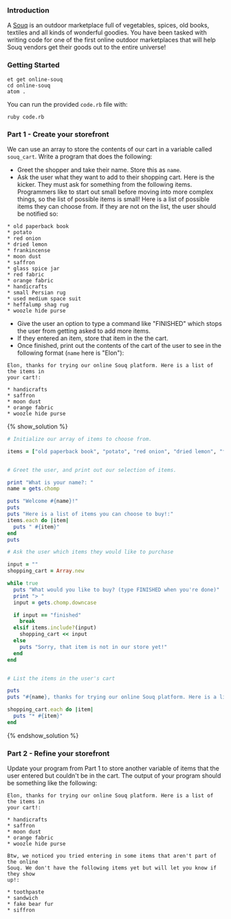 ### Introduction

A [Souq](http://en.wikipedia.org/wiki/Souq) is an outdoor marketplace full of vegetables, spices, old books, textiles and all kinds of wonderful goodies. You have been tasked with writing code for one of the first online outdoor marketplaces that will help Souq vendors get their goods out to the entire universe!

### Getting Started

```no-highlight
et get online-souq  
cd online-souq
atom .  
```

You can run the provided `code.rb` file with:
```no-highlight
ruby code.rb
```

### Part 1 - Create your storefront
We can use an array to store the contents of our cart in a variable called
`souq_cart`. Write a program that does the following:

* Greet the shopper and take their name. Store this as `name`.
* Ask the user what they want to add to their shopping cart. Here is the kicker. They must ask for something from the following items. Programmers like to start out small before moving into more complex things, so the list of possible items is small! Here is a list of possible items they can choose from. If they are not on the list, the user should be notified so:

```
* old paperback book
* potato
* red onion
* dried lemon
* frankincense
* moon dust
* saffron
* glass spice jar
* red fabric
* orange fabric
* handicrafts
* small Persian rug
* used medium space suit
* heffalump shag rug
* woozle hide purse
```

* Give the user an option to type a command like "FINISHED" which stops the user from getting asked to add more items.
* If they entered an item, store that item in the the cart.
* Once finished, print out the contents of the cart of the user to see in the following format (`name` here is "Elon"):

```
Elon, thanks for trying our online Souq platform. Here is a list of the items in
your cart!:

* handicrafts
* saffron
* moon dust
* orange fabric
* woozle hide purse
```

{% show_solution %}

```ruby
# Initialize our array of items to choose from.

items = ["old paperback book", "potato", "red onion", "dried lemon", "frankincense", "moon dust", "saffron", "glass spice jar", "red fabric", "orange fabric", "handicrafts", "small persian rug", "used medium space suit", "heffalump shag rug", "woozle hide purse"]


# Greet the user, and print out our selection of items.

print "What is your name?: "
name = gets.chomp

puts "Welcome #{name}!"
puts
puts "Here is a list of items you can choose to buy!:"
items.each do |item|
  puts " #{item}"
end
puts

# Ask the user which items they would like to purchase

input = ""
shopping_cart = Array.new

while true
  puts "What would you like to buy? (type FINISHED when you're done)"
  print "> "
  input = gets.chomp.downcase

  if input == "finished"
    break
  elsif items.include?(input)
    shopping_cart << input
  else
    puts "Sorry, that item is not in our store yet!"
  end
end


# List the items in the user's cart

puts
puts "#{name}, thanks for trying our online Souq platform. Here is a list of items in your cart!:"

shopping_cart.each do |item|
  puts "* #{item}"
end
```

{% endshow_solution %}


### Part 2 - Refine your storefront

Update your program from Part 1 to store another variable of items that the user
entered but couldn't be in the cart. The output of your program should be
something like the following:

```
Elon, thanks for trying our online Souq platform. Here is a list of the items in
your cart!:

* handicrafts
* saffron
* moon dust
* orange fabric
* woozle hide purse

Btw, we noticed you tried entering in some items that aren't part of the online
Souq. We don't have the following items yet but will let you know if they show
up!:

* toothpaste
* sandwich
* fake bear fur
* siffron
```
